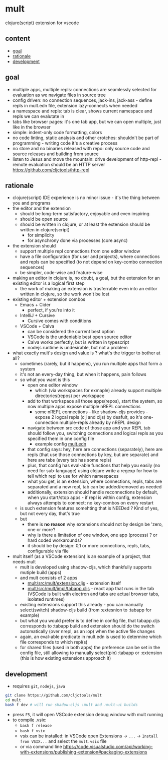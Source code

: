 # mult

clojure(script) extension for vscode

## content

- [goal](#goal)
- [rationale](#rationale)
- [development](#development)

## goal

- multiple apps, multiple repls: connections are seamlessly selected for evaluation as we navigate files in source tree
- config driven: no connection sequences, jack-ins, jack-ass - define repls in mult.edn file, extension lazy-connects when needed
- a namespace and repls: tab is clear, shows current namespace and repls we can evalutate in
- tabs like browser pages: it's one tab app, but we can open multiple, just like in the browser
- simple: indent-only code formatting, colors
- no code linting, static analysis and other crotches: shouldn't be part of programming - writing code it's a creative process
- no store and no binaries released with repo: only source code and source releases and building from source
- listen to Jesus and move the mountain: drive development of http-repl - remote evaluation should be an HTTP server https://github.com/cljctools/http-repl

## rationale

- clojure(script) IDE experience is no minor issue - it's the thing between you and programs
- the editor and the extension 
  - should be long-term satisfactory, enjoyable and even inspiring
  - should be open source
  - should be written in clojure, or at least the extension should be written in clojure(script)
    - for simplicity
    - for asynchrony done via processes (core.async)
- the extension should
  - support multiple repl connections from one editor window
  - have a file configuration (for user and projects), where connections and repls can be specified (to not depend on key-combo connection sequences)
  - be simpler, code-wise and feature-wise 
- making an editor in clojure is, no doubt, a goal, but the extension for an existing editor is a logical first step
  - the work of making an extension is trasferrable even into an editor written in clojure, so the work won't be lost
- existing editor + extension combos
  - Emacs + Cider
    - perfect, if you're into it
  - IntelliJ + Cursive
    - Cursive comes with conditions
  - VSCode + Calva
    - can be considered the current best option
    - VSCode is the undeniable best open source editor
    - Calva works perfectly, but is written in typescript
    - nodejs runtime is undesirable, but not a problem
- what exactly mult's design and value is ? what's the trigger to bother at all?
  - sometimes (rarely, but it happens), you run multiple apps that form a system
  - it's not an every-day thing, but when it happens, pain follows
  - so what you want is this
    - open one editor window
      - which (via workspaces for exmaple) already support multiple directories(repos) per workspace
    - add to that workspace all those apps(repos), start the system, so now multiple apps expose multiple nREPL connections
      - some nREPL connections - like shadow-cljs provides - expose 2 logcal repls (clj and cljs) by deafult, so it's one-connection:multiple-repls already by nREPL design
    - navigate between src code of those app and your REPL tab should follow you, switching connections and logical repls as you specified them in one config file
      - example config [mult.edn](../examples/fruits/.vscode/mult.edn)
    - that config says: hey, here are connections (separately), here are repls (that use those connections by key, but are separate) and here are tabs (every tab has some repls)
    - plus, that config has eval-able functions that help you easily (no need for sub-language) using clojure write a regexp for how to tell which repl to use for which namespaces
    - what you get, is an extension, where connections, repls, tabs are separated and a new repl, tab can be added/removed as needed
    - additionally, extension should handle reconnections by default, when you start/stop apps - if repl is within config, extension always attempts to connect; no key-combos on every restart
  - is such extension features somehting that is NEEDed ? Kind of yes, but not every day, that's true
  - but
    - there is **no reason** why extensions should not by design be 'zero, one or more'!
    - why is there a limitation of one window, one app (process) ? or hard coded workarounds? 
    - it should be by design: 0,1 or more connections, repls, tabs, configurable via file
- mult itself (as a VSCode extension) is an example of a project, that needs mult
  - mult is developed using shadow-cljs, which thankfully supports mutiple build (apps)
  - and mult consists of 2 apps
    - [mult/src/mult/extension.cljs](../mult/src/mult/extension.cljs) - extension itself
    - [mult/src/mult/impl/tabapp.cljs](../mult/src/mult/impl/tabapp.cljs) - react app that runs in the tab (VSCode is built with electron and tabs are actual browser tabs, isolated runtimes)
  - existing extensions support this already - you can manually select(switch) shadow-cljs build (from :extesnion to :tabapp for example)
  - but what you would prefer is to define in config file, that tabapp.cljs corresponds to :tabapp build and extension should do the switch automatically (over nrepl, as an :op) when the active file changes 
  - again, an eval-able predicate in mult.edn is used to determine which file corresponds to which repl(s)
  - for shared files (used in both apps) the preference can be set in the config file, still allowing to manually select(pin) :tabapp or :extension (this is how existing extensions approach it)

## development

- requires `git`, `nodejs`, `java`

```bash
git clone https://github.com/cljctools/mult
cd mult
bash f dev # will run shadow-cljs :mult and :mult-ui builds

```
- press `F5`, it will open VSCode extension debug window with mult running
- to compile .vsix: 
  - `bash f release`
  - `bash f vsix`
  - vsix can be installed: in VSCode open Extensions  ->  `...` -> `Install from VSIX...` and select the `mult.vsix` file
  - or via command line https://code.visualstudio.com/api/working-with-extensions/publishing-extension#packaging-extensions